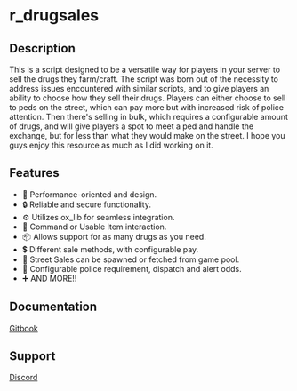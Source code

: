 # r_drugsales

## Description

This is a script designed to be a versatile way for players in your server to sell the drugs they farm/craft. The script was born out of the necessity to address issues encountered with similar scripts, and to give players an ability to choose how they sell their drugs. Players can either choose to sell to peds on the street, which can pay more but with increased risk of police attention. Then there's selling in bulk, which requires a configurable amount of drugs, and will give players a spot to meet a ped and handle the exchange, but for less than what they would make on the street. I hope you guys enjoy this resource as much as I did working on it.

## Features

- 🚀 Performance-oriented and design.
- 🔒 Reliable and secure functionality.
- ⚙️ Utilizes ox_lib for seamless integration.
- 📝 Command or Usable Item interaction.
- 📦 Allows support for as many drugs as you need.
- 💲 Different sale methods, with configurable pay.
- 🧍 Street Sales can be spawned or fetched from game pool.
- 👮 Configurable police requirement, dispatch and alert odds.
- ➕ AND MORE!!

## Documentation

[Gitbook](https://r-scripts-1.gitbook.io/r_scripts-docs./free-resources/r_drugsales)

## Support

[Discord](https://discord.gg/r-scripts)
